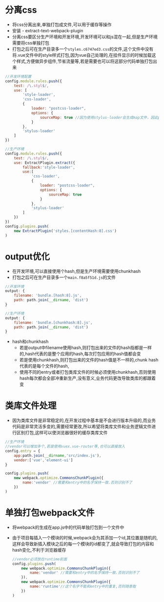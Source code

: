 # 分离css

- 将css分离出来,单独打包成文件,可以用于缓存等操作
- 安装 - extract-text-webpack-plugin 
- 分离css要区分生产环境和开发环境,开发环境可以和js混在一起,但是生产环境需要将css单独打包
- 打包之后可在生产目录多一个`styles.c6747ed3.css`的文件,这个文件中没有将.vue文件中的style样式打包,因为vue自己处理的,在挂件显示的时候加载这个样式,方便做异步组件,节省流量等,若是需要也可以将这部分代码单独打包出来

```javascript
//开发环境配置
config.module.rules.push({
    test: /\.styl$/,
    use: [
        'style-loader',
        'css-loader',
        {
            loader: "postcss-loader",
            options: {
                sourceMap: true //因为使用stylus-loader会生成map文件，因此postcss-loader就不必再生成，直接使用就可以了
            }
        },
        'stylus-loader'
    ]
})
```

```javascript
//生产环境
config.module.rules.push({
    test: /\.styl$/,
    use: ExtractPlugin.extract({
        fallback:'style-loader',
        use:[
            'css-loader',
            {
                loader: "postcss-loader",
                options: {
                    sourceMap: true
                }
            },
            'stylus-loader'
        ]
    })
})
config.plugins.push(
    new ExtractPlugin('styles.[contentHash:8].css')
)
```



# output优化

- 在开发环境,可以直接使用个hash,但是生产环境需要使用chunkhash
- 打包之后可在生产目录多一个`main.f8a5f51d.js`的文件

```javascript
//开发环境
output: {
    filename: 'bundle.[hash:8].js',
    path: path.join(__dirname, 'dist')
}
```

```javascript
//生产环境
output: {
    filename: 'bundle.[chunkhash:8].js',
    path: path.join(__dirname, 'dist')
}
```

- hash和chunkhash
  - 若是output中filename使用hash,则打包出来的文件的hash指都是一样的,hash代表的是整个应用的hash,每次打包应用的hash值都会变
  - 若是使用chunkhash,则打包出来的文件的hash值是不一样的,chunk hash代表的是每个文件的hash,
  - 使用不同的entry或者打包类库文件的时候必须使用chunkhash,否则使用hash每次都会全部冲重新生产,没有意义,业务代码更改导致类库的都跟着变

# 类库文件处理

- 因为类库文件是非常稳定的,在开发过程中基本是不会进行版本升级的,而业务代码是非常灵活多变的,需要经常更改,所以希望将类库文件和业务逻辑文件进行区别打包,这样可以使浏览器很好的缓存类库文件

```javascript
//生产环境
//vendor可以增加多个,若是使用vuex.vue-router等,也可以直接放入
config.entry = {
    app:path.join(__dirname,'src/index.js'),
    vendor:['vue','element-ui']
}

config.plugins.push(
    new webpack.optimize.CommonsChunkPlugin({
        name:'vendor' //需要和entry中的名字保持一致.否则识别不了
    })
)
```

# 单独打包webpack文件

- 将webpack的生成在app.js中的代码单独打包到一个文件中

- 由于项目每插入一个模块的时候,webpack会为其添加一个id,其位置是随机的,这样会导致新插入模块之后的每一个模块的id都变了,就会导致打包的内容和hash变化,不利于浏览器缓存

  ```javascript
  //vendor必须放在runtime前面
  config.plugins.push(
      new webpack.optimize.CommonsChunkPlugin({
          name:'vendor' //需要和entry中的名字保持一致.否则识别不了
      }),
      new webpack.optimize.CommonsChunkPlugin({
          name:'runtime'//这个名字不能和entry中的重复,否则随意取
      })
  )
  ```

